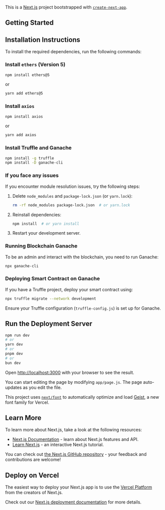 This is a [Next.js](https://nextjs.org) project bootstrapped with [`create-next-app`](https://github.com/vercel/next.js/tree/canary/packages/create-next-app).

## Getting Started

## Installation Instructions

To install the required dependencies, run the following commands:

### Install `ethers` (Version 5)

```sh
npm install ethers@5
```

or

```sh
yarn add ethers@5
```

### Install `axios`

```sh
npm install axios
```

or

```sh
yarn add axios
```

### Install Truffle and Ganache

```sh
npm install -g truffle
npm install -D ganache-cli
```

### If you face any issues

If you encounter module resolution issues, try the following steps:

1. Delete `node_modules` and `package-lock.json` (or `yarn.lock`):

   ```sh
   rm -rf node_modules package-lock.json  # or yarn.lock
   ```

2. Reinstall dependencies:

   ```sh
   npm install  # or yarn install
   ```

3. Restart your development server.

### Running Blockchain Ganache

To be an admin and interact with the blockchain, you need to run Ganache:

```sh
npx ganache-cli
```

### Deploying Smart Contract on Ganache

If you have a Truffle project, deploy your smart contract using:

```sh
npx truffle migrate --network development
```

Ensure your Truffle configuration (`truffle-config.js`) is set up for Ganache.

## Run the Deployment Server

```bash
npm run dev
# or
yarn dev
# or
pnpm dev
# or
bun dev
```

Open [http://localhost:3000](http://localhost:3000) with your browser to see the result.

You can start editing the page by modifying `app/page.js`. The page auto-updates as you edit the file.

This project uses [`next/font`](https://nextjs.org/docs/app/building-your-application/optimizing/fonts) to automatically optimize and load [Geist](https://vercel.com/font), a new font family for Vercel.

## Learn More

To learn more about Next.js, take a look at the following resources:

- [Next.js Documentation](https://nextjs.org/docs) - learn about Next.js features and API.
- [Learn Next.js](https://nextjs.org/learn) - an interactive Next.js tutorial.

You can check out [the Next.js GitHub repository](https://github.com/vercel/next.js) - your feedback and contributions are welcome!

## Deploy on Vercel

The easiest way to deploy your Next.js app is to use the [Vercel Platform](https://vercel.com/new?utm_medium=default-template&filter=next.js&utm_source=create-next-app&utm_campaign=create-next-app-readme) from the creators of Next.js.

Check out our [Next.js deployment documentation](https://nextjs.org/docs/app/building-your-application/deploying) for more details.
